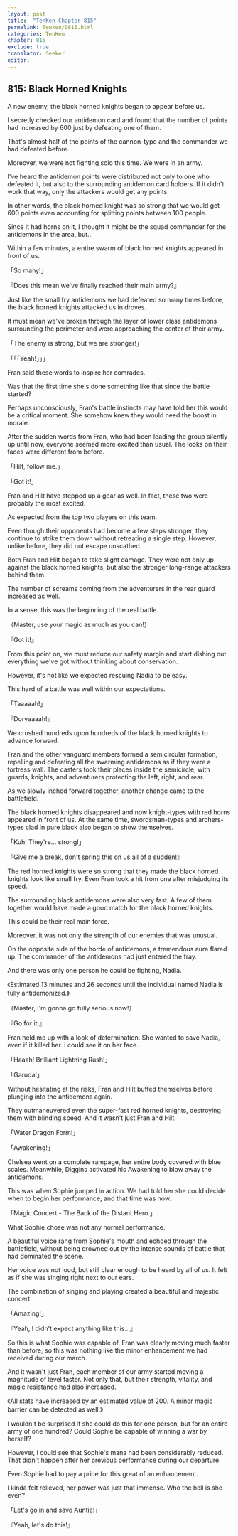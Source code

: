 ```yaml
---
layout: post
title:  "TenKen Chapter 815"
permalink: Tenken/0815.html
categories: TenKen
chapter: 815
exclude: true
translator: Seeker
editor: 
---
```

<h2>815: Black Horned Knights</h2>

A new enemy, the black horned knights began to appear before us.

I secretly checked our antidemon card and found that the number of points had increased by 600 just by defeating one of them.

That's almost half of the points of the cannon-type and the commander we had defeated before.

Moreover, we were not fighting solo this time. We were in an army.

I've heard the antidemon points were distributed not only to one who defeated it, but also to the surrounding antidemon card holders. If it didn't work that way, only the attackers would get any points.

In other words, the black horned knight was so strong that we would get 600 points even accounting for splitting points between 100 people.

Since it had horns on it, I thought it might be the squad commander for the antidemons in the area, but...

Within a few minutes, a entire swarm of black horned knights appeared in front of us.

「So many!」

『Does this mean we've finally reached their main army?』

Just like the small fry antidemons we had defeated so many times before, the black horned knights attacked us in droves.

It must mean we've broken through the layer of lower class antidemons surrounding the perimeter and were approaching the center of their army.

「The enemy is strong, but we are stronger!」

「「「Yeah!」」」

Fran said these words to inspire her comrades.

Was that the first time she's done something like that since the battle started?

Perhaps unconsciously, Fran's battle instincts may have told her this would be a critical moment. She somehow knew they would need the boost in morale.

After the sudden words from Fran, who had been leading the group silently up until now, everyone seemed more excited than usual. The looks on their faces were different from before.

「Hilt, follow me.」

「Got it!」

Fran and Hilt have stepped up a gear as well. In fact, these two were probably the most excited.

As expected from the top two players on this team.

Even though their opponents had become a few steps stronger, they continue to strike them down without retreating a single step. However, unlike before, they did not escape unscathed.

Both Fran and Hilt began to take slight damage. They were not only up against the black horned knights, but also the stronger long-range attackers behind them.

The number of screams coming from the adventurers in the rear guard increased as well.

In a sense, this was the beginning of the real battle.

（Master, use your magic as much as you can!）

『Got it!』

From this point on, we must reduce our safety margin and start dishing out everything we've got without thinking about conservation.

However, it's not like we expected rescuing Nadia to be easy.

This hard of a battle was well within our expectations.

「Taaaaah!」

『Doryaaaah!』

We crushed hundreds upon hundreds of the black horned knights to advance forward.

Fran and the other vanguard members formed a semicircular formation, repelling and defeating all the swarming antidemons as if they were a fortress wall. The casters took their places inside the semicircle, with guards, knights, and adventurers protecting the left, right, and rear.

As we slowly inched forward together, another change came to the battlefield.

The black horned knights disappeared and now knight-types with red horns appeared in front of us. At the same time, swordsman-types and archers-types clad in pure black also began to show themselves.

「Kuh! They're... strong!」

『Give me a break, don't spring this on us all of a sudden!』

The red horned knights were so strong that they made the black horned knights look like small fry. Even Fran took a hit from one after misjudging its speed.

The surrounding black antidemons were also very fast. A few of them together would have made a good match for the black horned knights.

This could be their real main force.

Moreover, it was not only the strength of our enemies that was unusual.

On the opposite side of the horde of antidemons, a tremendous aura flared up. The commander of the antidemons had just entered the fray.

And there was only one person he could be fighting, Nadia.

《Estimated 13 minutes and 26 seconds until the individual named Nadia is fully antidemonized.》

（Master, I'm gonna go fully serious now!）

『Go for it.』

Fran held me up with a look of determination. She wanted to save Nadia, even if it killed her. I could see it on her face.

「Haaah! Brilliant Lightning Rush!」

「Garuda!」

Without hesitating at the risks, Fran and Hilt buffed themselves before plunging into the antidemons again.

They outmaneuvered even the super-fast red horned knights, destroying them with blinding speed. And it wasn't just Fran and Hilt.

「Water Dragon Form!」

「Awakening!」

Chelsea went on a complete rampage, her entire body covered with blue scales. Meanwhile, Diggins activated his Awakening to blow away the antidemons.

This was when Sophie jumped in action. We had told her she could decide when to begin her performance, and that time was now.

「Magic Concert - The Back of the Distant Hero.」

What Sophie chose was not any normal performance.

A beautiful voice rang from Sophie's mouth and echoed through the battlefield, without being drowned out by the intense sounds of battle that had dominated the scene.

Her voice was not loud, but still clear enough to be heard by all of us. It felt as if she was singing right next to our ears.

The combination of singing and playing created a beautiful and majestic concert.

「Amazing!」

『Yeah, I didn't expect anything like this...』

So this is what Sophie was capable of. Fran was clearly moving much faster than before, so this was nothing like the minor enhancement we had received during our march.

And it wasn't just Fran, each member of our army started moving a magnitude of level faster. Not only that, but their strength, vitality, and magic resistance had also increased.

《All stats have increased by an estimated value of 200. A minor magic barrier can be detected as well.》

I wouldn't be surprised if she could do this for one person, but for an entire army of one hundred? Could Sophie be capable of winning a war by herself?

However, I could see that Sophie's mana had been considerably reduced. That didn't happen after her previous performance during our departure.

Even Sophie had to pay a price for this great of an enhancement.

I kinda felt relieved, her power was just that immense. Who the hell is she even?

「Let's go in and save Auntie!」

『Yeah, let's do this!』




